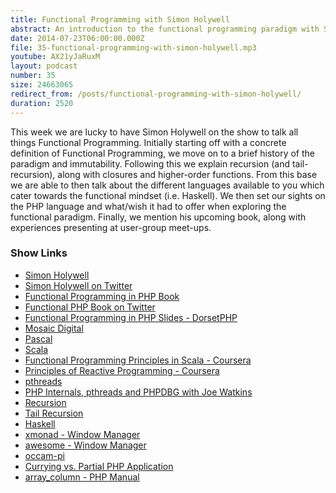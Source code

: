 ```yaml
---
title: Functional Programming with Simon Holywell
abstract: An introduction to the functional programming paradigm with Simon Holywell.
date: 2014-07-23T06:00:00.000Z
file: 35-functional-programming-with-simon-holywell.mp3
youtube: AX21yJaRuxM
layout: podcast
number: 35
size: 24663065
redirect_from: /posts/functional-programming-with-simon-holywell/
duration: 2520
---
```


This week we are lucky to have Simon Holywell on the show to talk all things Functional Programming.
Initially starting off with a concrete definition of Functional Programming, we move on to a brief history of the paradigm and immutability.
Following this we explain recursion (and tail-recursion), along with closures and higher-order functions.
From this base we are able to then talk about the different languages available to you which cater towards the functional mindset (i.e. Haskell).
We then set our sights on the PHP language and what/wish it had to offer when exploring the functional paradigm.
Finally, we mention his upcoming book, along with experiences presenting at user-group meet-ups.

### Show Links

- [Simon Holywell](http://simonholywell.com/)
- [Simon Holywell on Twitter](https://twitter.com/Treffynnon)
- [Functional Programming in PHP Book](http://www.functionalphp.com/)
- [Functional PHP Book on Twitter](https://twitter.com/FunctionalPHP)
- [Functional Programming in PHP Slides - DorsetPHP](https://speakerdeck.com/treffynnon/functional-programming-in-php-dorsetphp)
- [Mosaic Digital](http://www.emosaic.co.uk/home/index.html)
- [Pascal](http://en.wikipedia.org/wiki/Pascal_(programming_language))
- [Scala](http://www.scala-lang.org/)
- [Functional Programming Principles in Scala - Coursera](https://www.coursera.org/course/progfun)
- [Principles of Reactive Programming - Coursera](https://www.coursera.org/course/reactive)
- [pthreads](http://php.net/manual/en/book.pthreads.php)
- [PHP Internals, pthreads and PHPDBG with Joe Watkins](http://threedevsandamaybe.com/posts/php-internals-pthreads-and-phpdbg-with-joe-watkins/)
- [Recursion](http://introcs.cs.princeton.edu/java/23recursion/)
- [Tail Recursion](http://c2.com/cgi/wiki?TailRecursion)
- [Haskell](http://www.haskell.org/)
- [xmonad - Window Manager](http://xmonad.org/)
- [awesome - Window Manager](http://awesome.naquadah.org/)
- [occam-pi](http://pop-users.org/occam-pi/)
- [Currying vs. Partial PHP Application](http://allthingsphp.blogspot.co.uk/2012/02/currying-vs-partial-application.html)
- [array_column - PHP Manual](http://php.net/manual/en/function.array-column.php)

